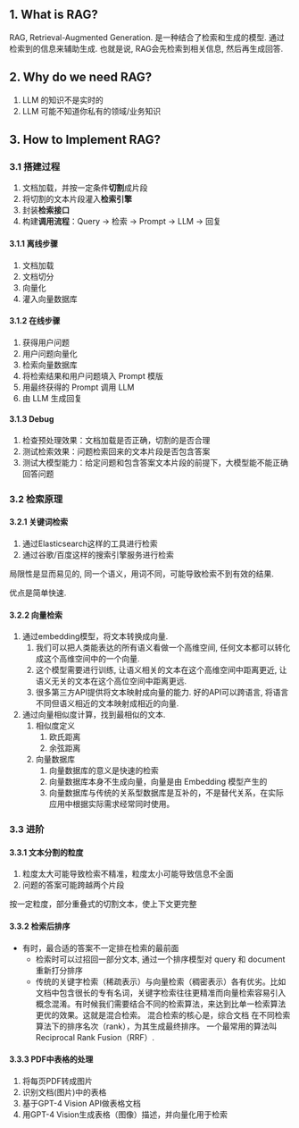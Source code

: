 ## 1. What is RAG?
RAG, Retrieval-Augmented Generation. 是一种结合了检索和生成的模型. 通过检索到的信息来辅助生成. 也就是说, RAG会先检索到相关信息, 然后再生成回答.

## 2. Why do we need RAG?
1. LLM 的知识不是实时的
2. LLM 可能不知道你私有的领域/业务知识

## 3. How to Implement RAG?
### 3.1 搭建过程

1. 文档加载，并按一定条件**切割**成片段
2. 将切割的文本片段灌入**检索引擎**
3. 封装**检索接口**
4. 构建**调用流程**：Query -> 检索 -> Prompt -> LLM -> 回复

#### 3.1.1 离线步骤
1. 文档加载
2. 文档切分
3. 向量化
4. 灌入向量数据库

#### 3.1.2 在线步骤
1. 获得用户问题
2. 用户问题向量化
3. 检索向量数据库
4. 将检索结果和用户问题填入 Prompt 模版
5. 用最终获得的 Prompt 调用 LLM
6. 由 LLM 生成回复

#### 3.1.3 Debug
1. 检查预处理效果：文档加载是否正确，切割的是否合理
2. 测试检索效果：问题检索回来的文本片段是否包含答案
3. 测试大模型能力：给定问题和包含答案文本片段的前提下，大模型能不能正确回答问题

### 3.2 检索原理
#### 3.2.1 关键词检索
1. 通过Elasticsearch这样的工具进行检索
2. 通过谷歌/百度这样的搜索引擎服务进行检索

局限性是显而易见的, 同一个语义，用词不同，可能导致检索不到有效的结果. 

优点是简单快速.

#### 3.2.2 向量检索
1. 通过embedding模型，将文本转换成向量. 
   1. 我们可以把人类能表达的所有语义看做一个高维空间, 任何文本都可以转化成这个高维空间中的一个向量.
   2. 这个模型需要进行训练, 让语义相关的文本在这个高维空间中距离更近, 让语义无关的文本在这个高位空间中距离更远.
   3. 很多第三方API提供将文本映射成向量的能力. 好的API可以跨语言, 将语言不同但语义相近的文本映射成相近的向量.
2. 通过向量相似度计算，找到最相似的文本.
   1. 相似度定义
      1. 欧氏距离
      2. 余弦距离
   2. 向量数据库
      1. 向量数据库的意义是快速的检索
      2. 向量数据库本身不生成向量，向量是由 Embedding 模型产生的
      3. 向量数据库与传统的关系型数据库是互补的，不是替代关系，在实际应用中根据实际需求经常同时使用。

### 3.3 进阶
#### 3.3.1 文本分割的粒度
1. 粒度太大可能导致检索不精准，粒度太小可能导致信息不全面
2. 问题的答案可能跨越两个片段

按一定粒度，部分重叠式的切割文本，使上下文更完整

#### 3.3.2 检索后排序
- 有时，最合适的答案不一定排在检索的最前面
  - 检索时可以过招回一部分文本, 通过一个排序模型对 query 和 document 重新打分排序
  - 传统的关键字检索（稀疏表示）与向量检索（稠密表示）各有优劣。比如文档中包含很长的专有名词，关键字检索往往更精准而向量检索容易引入概念混淆。有时候我们需要结合不同的检索算法，来达到比单一检索算法更优的效果。这就是混合检索。 混合检索的核心是，综合文档 
 在不同检索算法下的排序名次（rank），为其生成最终排序。 一个最常用的算法叫 Reciprocal Rank Fusion（RRF）.

#### 3.3.3 PDF中表格的处理
1. 将每页PDF转成图片
2. 识别文档(图片)中的表格
3. 基于GPT-4 Vision API做表格文档
4. 用GPT-4 Vision生成表格（图像）描述，并向量化用于检索